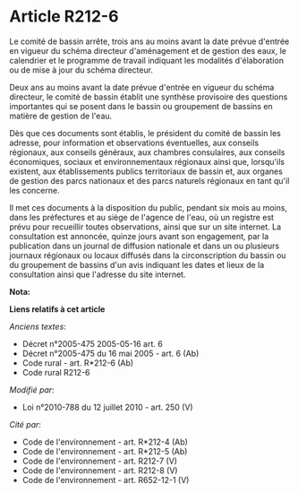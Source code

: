 # Article R212-6

Le comité de bassin arrête, trois ans au moins avant la date prévue d'entrée en vigueur du schéma directeur d'aménagement et
de gestion des eaux, le calendrier et le programme de travail indiquant les modalités d'élaboration ou de mise à jour du
schéma directeur. 

Deux ans au moins avant la date prévue d'entrée en vigueur du schéma directeur, le comité de bassin établit une synthèse
provisoire des questions importantes qui se posent dans le bassin ou groupement de bassins en matière de gestion de l'eau. 

Dès que ces documents sont établis, le président du comité de bassin les adresse, pour information et observations
éventuelles, aux conseils régionaux, aux conseils généraux, aux chambres consulaires, aux    conseils économiques, sociaux et
environnementaux régionaux ainsi que, lorsqu'ils existent, aux établissements publics territoriaux de bassin et, aux organes
de gestion des parcs nationaux et des parcs naturels régionaux en tant qu'il les concerne. 

Il met ces documents à la disposition du public, pendant six mois au moins, dans les préfectures et au siège de l'agence de
l'eau, où un registre est prévu pour recueillir toutes observations, ainsi que sur un site internet. La consultation est
annoncée, quinze jours avant son engagement, par la publication dans un journal de diffusion nationale et dans un ou
plusieurs journaux régionaux ou locaux diffusés dans la circonscription du bassin ou du groupement de bassins d'un avis
indiquant les dates et lieux de la consultation ainsi que l'adresse du site internet.

**Nota:**



**Liens relatifs à cet article**

_Anciens textes_:

  - Décret n°2005-475 2005-05-16 art. 6
  - Décret n°2005-475 du 16 mai 2005 - art. 6 (Ab)
  - Code rural - art. R*212-6 (Ab)
  - Code rural R212-6

_Modifié par_:

  - Loi n°2010-788 du 12 juillet 2010 - art. 250 (V)

_Cité par_:

  - Code de l'environnement - art. R*212-4 (Ab)
  - Code de l'environnement - art. R*212-5 (Ab)
  - Code de l'environnement - art. R212-7 (V)
  - Code de l'environnement - art. R212-8 (V)
  - Code de l'environnement - art. R652-12-1 (V)
